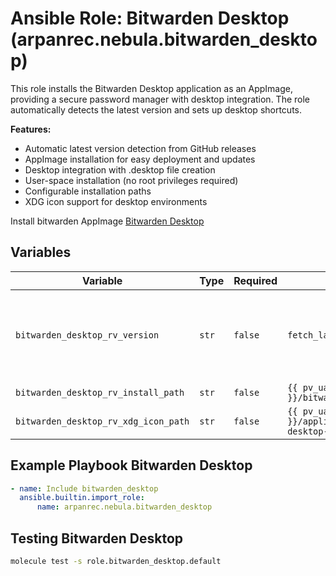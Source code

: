 # Ansible Role: Bitwarden Desktop (arpanrec.nebula.bitwarden_desktop)

This role installs the Bitwarden Desktop application as an AppImage, providing a secure password manager with desktop integration. The role automatically detects the latest version and sets up desktop shortcuts.

**Features:**

- Automatic latest version detection from GitHub releases
- AppImage installation for easy deployment and updates
- Desktop integration with .desktop file creation
- User-space installation (no root privileges required)
- Configurable installation paths
- XDG icon support for desktop environments

Install bitwarden AppImage [Bitwarden Desktop](https://github.com/bitwarden/clients)

## Variables

| Variable                             | Type  | Required | Default                                                                      | Example              | Description                                                                                                                                                                                                |
| ------------------------------------ | ----- | -------- | ---------------------------------------------------------------------------- | -------------------- | ---------------------------------------------------------------------------------------------------------------------------------------------------------------------------------------------------------- |
| `bitwarden_desktop_rv_version`       | `str` | `false`  | `fetch_latest_version`                                                       | `desktop-v2024.10.1` | [Bitwarden Desktop Release](https://github.com/bitwarden/clients/releases?q=Desktop&expanded=true) version like `desktop_*`. Dynamically get the latest version if not provided or `fetch_latest_version`. |
| `bitwarden_desktop_rv_install_path`  | `str` | `false`  | `{{ pv_ua_user_share_dir }}/bitwarden-desktop`                               | -                    | Install directory                                                                                                                                                                                          |
| `bitwarden_desktop_rv_xdg_icon_path` | `str` | `false`  | `{{ pv_ua_user_share_dir }}/applications/bitwarden-desktop-userapps.desktop` | -                    | `.desktop` icon file location                                                                                                                                                                              |

## Example Playbook Bitwarden Desktop

```yaml
- name: Include bitwarden_desktop
  ansible.builtin.import_role:
      name: arpanrec.nebula.bitwarden_desktop
```

## Testing Bitwarden Desktop

```bash
molecule test -s role.bitwarden_desktop.default
```

